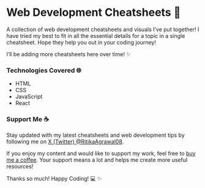 # Web Development Cheatsheets :yellow_heart:

A collection of web development cheatsheets and visuals I’ve put together! I have tried my best to fit in all the essential details for a topic in a single cheatsheet. Hope they help you out in your coding journey!

I’ll be adding more cheatsheets here over time! :sparkles:

### Technologies Covered 🌐

- HTML
- CSS
- JavaScript
- React

### Support Me ☕️

Stay updated with my latest cheatsheets and web development tips by following me on [X (Twitter) @RitikaAgrawal08](https://x.com/RitikaAgrawal08).

If you enjoy my content and would like to support my work, feel free to [buy me a coffee](https://buymeacoffee.com/ritikaagrawal08). Your support means a lot and helps me create more useful resources!

Thanks so much! Happy Coding! :computer: :sparkles:
